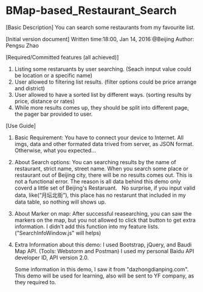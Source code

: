 # BMap-based_Restaurant_Search
[Basic Description]
You can search some restaurants from my favourite list.

[Initial version document]
Written time:18:00, Jan 14, 2016 @Beijing
Author: Pengsu Zhao

[Required/Committed features (all achieved)]
1. Listing some restaruants by user searching. (Seach innput value could be location or a specific name)
2. User allowed to filtering list results. (filter options could be price arrange and district)
3. User allowed to have a sorted list by different ways. (sorting results by price, distance or rates)
4. While more results comes up, they should be split into different page, the pager bar provided to user.

[Use Guide]
1. Basic Requirement:
   You have to connect your device to Internet.
   All imgs, data and other formated data trived from server, as JSON format.
   Otherwise, what you expected...
2. About Search options: 
   You can searching results by the name of restaurant, strict name, street name.
   When you search some place or restaurant out of Beijing city, there will be no results comes out.
   This is not a functional error. The reason is all data behind this demo only coverd a little set of Beijing's Restaruant.
   No surprise, if you input valid data, like(“月坛北街”), 
   this place has no restarunt that included in my data table, so nothing will shows up.
3. About Marker on map:
   After successful reasearching, you can saw the markers on the map, 
   but you not allowed to click that button to get extra information.
   I didn't add this function into my feature lists. ("SearchInfoWindow.js" will helps)
4. Extra Information about this demo:
   I used Bootstrap, jQuery, and Baudi Map API. (Tools: Webstorm and Postman)
   I used my personal Baidu API developer ID, API version 2.0.
   
   Some information in this demo, I saw it from "dazhongdianping.com".
   This demo will be used for learning, also will be sent to YF company, as they required to.
   
 
